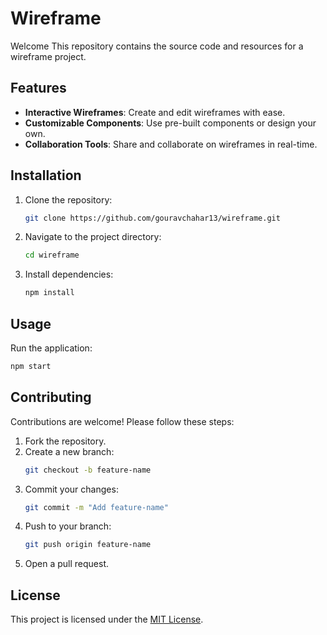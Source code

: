 # Wireframe

Welcome This repository contains the source code and resources for a wireframe project.

## Features

- **Interactive Wireframes**: Create and edit wireframes with ease.
- **Customizable Components**: Use pre-built components or design your own.
- **Collaboration Tools**: Share and collaborate on wireframes in real-time.

## Installation

1. Clone the repository:
    ```bash
    git clone https://github.com/gouravchahar13/wireframe.git
    ```
2. Navigate to the project directory:
    ```bash
    cd wireframe
    ```
3. Install dependencies:
    ```bash
    npm install
    ```

## Usage

Run the application:
```bash
npm start
```

## Contributing

Contributions are welcome! Please follow these steps:

1. Fork the repository.
2. Create a new branch:
    ```bash
    git checkout -b feature-name
    ```
3. Commit your changes:
    ```bash
    git commit -m "Add feature-name"
    ```
4. Push to your branch:
    ```bash
    git push origin feature-name
    ```
5. Open a pull request.

## License

This project is licensed under the [MIT License](LICENSE).

